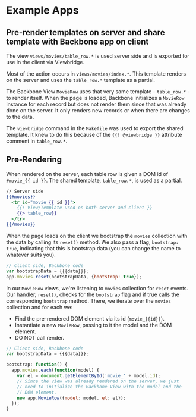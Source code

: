 
Example Apps
============

Pre-render templates on server and share template with Backbone app on client
-------------

The view `views/movies/table_row.*` is used server side and is exported for use in the client via Viewbridge.

Most of the action occurs in `views/movies/index.*`.
This template renders on the server and uses the `table_row.*` template as a partial.

The Backbone View `MovieRow` uses that very same template - `table_row.*` - to render itself.
When the page is loaded, Backbone initializes a `MovieRow` instance for each record but does not
render them since that was already done on the server.
It only renders new records or when there are changes to the data.

The `viewbridge` command in the `Makefile` was used to export the shared template.
It knew to do this because of the `{{! @viewbridge }}` attribute comment in `table_row.*`.


Pre-Rendering
-------------

When rendered on the server, each table row is given a DOM id of `#movie_{{ id }}`.
The shared template, `table_row.*`, is used as a partial.

```mustache
// Server side
{{#movies}}
  <tr id="movie_{{ id }}">
    {{! View/Template used on both server and client }}
    {{> table_row}}
  </tr>
{{/movies}}
```

When the page loads on the client we bootstrap the `movies` collection with the data by calling its `reset()` method.
We also pass a flag, `bootstrap: true`,  indicating that this is bootstrap data (you can change the name to whatever suits you).

```javascript
// Client side, Backbone code
var bootstrapData = {{{data}}};
app.movies.reset(bootstrapData, {bootstrap: true});
```

In our `MovieRow` views, we're listening to `movies` collection for `reset` events.
Our handler, `reset()`, checks for the `bootstrap` flag and if true calls the corresponding `bootstrap` method.
There, we iterate over the `movies` collection and for each we:

- Find the pre-rendered DOM element via its id (`movie_{{id}}`).
- Instantiate a new `MovieRow`, passing to it the model and the DOM element.
- DO NOT call render.

```javascript
// Client side, Backbone code
var bootstrapData = {{{data}}};

bootstrap: function() {
  app.movies.each(function(model) {
    var el = document.getElementById('movie_' + model.id);
    // Since the view was already rendered on the server, we just
    // need to initialize the Backbone View with the model and the
    // DOM element.
    new app.MovieRow({model: model, el: el});
  });
}
```

